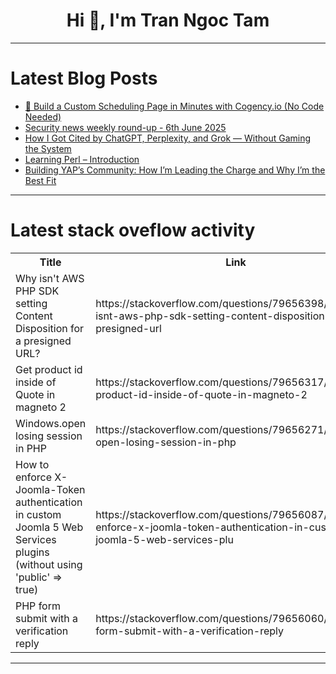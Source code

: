 <h1 align="center">Hi 👋, I'm Tran Ngoc Tam</h1>

---

# Latest Blog Posts 
<!-- BLOG-POST-LIST:START -->
- [🚀 Build a Custom Scheduling Page in Minutes with Cogency.io &lpar;No Code Needed&rpar;](https://dev.to/dailysandbox/build-a-custom-scheduling-page-in-minutes-with-cogencyio-no-code-needed-4fa8)
- [Security news weekly round-up - 6th June 2025](https://dev.to/ziizium/security-news-weekly-round-up-6th-june-2025-4118)
- [How I Got Cited by ChatGPT, Perplexity, and Grok — Without Gaming the System](https://dev.to/blackblocksheep/how-i-got-cited-by-chatgpt-perplexity-and-grok-without-gaming-the-system-fg1)
- [Learning Perl – Introduction](https://dev.to/lnation/learning-perl-introduction-3d1a)
- [Building YAP’s Community: How I’m Leading the Charge and Why I’m the Best Fit](https://dev.to/yaptech/building-yaps-community-how-im-leading-the-charge-and-why-im-the-best-fit-26d5)
<!-- BLOG-POST-LIST:END -->

---

# Latest stack oveflow activity
<table>
  <tr><th>Title</th><th>Link</th></tr>
  <!-- STACKOVERFLOW:START --><tr><td>Why isn&#39;t AWS PHP SDK setting Content Disposition for a presigned URL?</td><td>https://stackoverflow.com/questions/79656398/why-isnt-aws-php-sdk-setting-content-disposition-for-a-presigned-url</td></tr><tr><td>Get product id inside of Quote in magneto 2</td><td>https://stackoverflow.com/questions/79656317/get-product-id-inside-of-quote-in-magneto-2</td></tr><tr><td>Windows.open losing session in PHP</td><td>https://stackoverflow.com/questions/79656271/windows-open-losing-session-in-php</td></tr><tr><td>How to enforce X-Joomla-Token authentication in custom Joomla 5 Web Services plugins &lpar;without using &#39;public&#39; =&gt; true&rpar;</td><td>https://stackoverflow.com/questions/79656087/how-to-enforce-x-joomla-token-authentication-in-custom-joomla-5-web-services-plu</td></tr><tr><td>PHP form submit with a verification reply</td><td>https://stackoverflow.com/questions/79656060/php-form-submit-with-a-verification-reply</td></tr><!-- STACKOVERFLOW:END -->
</table>

---


